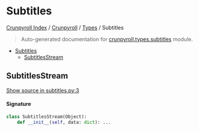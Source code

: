 # Subtitles

[Crunpyroll Index](../../README.md#crunpyroll-index) / [Crunpyroll](../index.md#crunpyroll) / [Types](./index.md#types) / Subtitles

> Auto-generated documentation for [crunpyroll.types.subtitles](https://github.com/stefanodvx/crunpyroll/blob/main/crunpyroll/types/subtitles.py) module.

- [Subtitles](#subtitles)
  - [SubtitlesStream](#subtitlesstream)

## SubtitlesStream

[Show source in subtitles.py:3](https://github.com/stefanodvx/crunpyroll/blob/main/crunpyroll/types/subtitles.py#L3)

#### Signature

```python
class SubtitlesStream(Object):
    def __init__(self, data: dict): ...
```